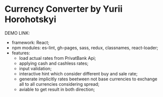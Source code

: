 # Currency Converter by Yurii Horohotskyi

DEMO LINK: 

- framework: React;
- npm modules: es-lint, gh-pages, sass, redux, classnames, react-loader;
- features: 
    - load actual rates from PrivatBank Api;
    - applying cash and cashless rates;
    - input validation;
    - interactive hint which consider different buy and sale rate;
    - generate implicitly rates beetween not base currencies to
      exchange all to all currencies considering spread;
    - aviable to get result in both direction;
